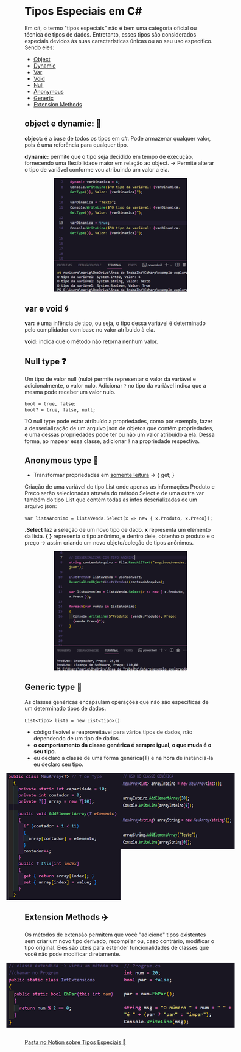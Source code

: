 # Tipos Especiais em C#

Em c#, o termo "tipos especiais" não é bem uma categoria oficial ou técnica de tipos de dados. Entretanto, esses tipos são considerados especiais devidos às suas características únicas ou ao seu uso específico. Sendo eles:

- [Object](#object-e-dynamic-🔀)
- [Dynamic](#object-e-dynamic-🔀)
- [Var](#var-e-void-🌀)
- [Void](#var-e-void-🌀)
- [Null](#null-type-❓)
- [Anonymous](#anonymous-type)
- [Generic](#generic-type-💊)
- [Extension Methods](#extension-methods)

## object e dynamic: 🔀

**object:** é a base de todos os tipos em c#. Pode armazenar qualquer valor, pois é uma referência para qualquer tipo.

**dynamic:** permite que o tipo seja decidido em tempo de execução, fornecendo uma flexibilidade maior em relação ao object. → Permite alterar o tipo de variável conforme vou atribuindo um valor a ela.

<p align="center">
  <img src="images/dynamic.png" alt="tipo dinâmico" width="350"/>
</p>

## var e void 🌀

**var:** é uma infência de tipo, ou seja, o tipo dessa variável é determinado pelo complidador com base no valor atríbuido à ela.

**void:** indica que o método não retorna nenhum valor.

## Null type ❓

Um tipo de valor null (nulo) permite representar o valor da variável e adicionalmente, o valor nulo. Adicionar `?` no tipo da variável indica que a mesma pode receber um valor nulo.

```
bool = true, false;
bool? = true, false, null;
```

❔O null type pode estar atribuído a propriedades, como por exemplo, fazer a desserialização de um arquivo json de objetos que contém propriedades, e uma dessas propriedades pode ter ou não um valor atribuído a ela. Dessa forma, ao mapear essa classe, adicionar `?` na propriedade respectiva.

## Anonymous type 👤

- Transformar propriedades em <u>somente leitura</u> → { get; }

Criação de uma variável do tipo List onde apenas as informações Produto e Preco serão selecionadas através do método Select e de uma outra var também do tipo List que contém todas as infos deserializadas de um arquivo json:

`var listaAnonimo = listaVenda.Select(x => new { x.Produto, x.Preco});`

**.Select** faz a seleção de um novo tipo de dado. **x** representa um elemento da lista. **{ }** representa o tipo anônimo, e dentro dele, obtenho o produto e o preço → assim criando um novo objeto/coleção de tipos anônimos.

<p align="center">
  <img src="images/anonymous.png" alt="tipo anônimo" width="350"/>
</p>

## Generic type 💊

As classes genéricas encapsulam operações que não são específicas de um determinado tipos de dados.

`List<tipo> lista = new List<tipo>()`

- código flexível e reaproveitável para vários tipos de dados, não dependendo de um tipo de dados.
- **o comportamento da classe genérica é sempre igual, o que muda é o seu tipo.**
- eu declaro a classe de uma forma genérica(T) e na hora de instânciá-la eu declaro seu tipo.

<div style="display: flex; justify-content: center;">
  <img src="images/genericClass.png" alt="classe genérica" width="300" />
  <img src="images/usingGenericClass.png" alt="usando a classe genérica" width="300" height="200"/>
</div>

## Extension Methods ✈️

Os métodos de extensão permitem que você "adicione" tipos existentes sem criar um novo tipo derivado, recompilar ou, caso contrário, modificar o tipo original. Eles são úteis para estender funcionalidades de classes que você não pode modificar diretamente.

<div style="display: flex; justify-content: center;">
  <img src="images/extensionClass.png" alt="classe com método de extensão" width="300" />
  <img src="images/usingExtension.png" alt="usando o método de extensão" width="300"/>
</div>

##

[Pasta no Notion sobre Tipos Especiais 📒](https://transparent-creator-48b.notion.site/Tipos-Especiais-em-C-964050c7c3b440da9da92def1253dd1a?pvs=4)

